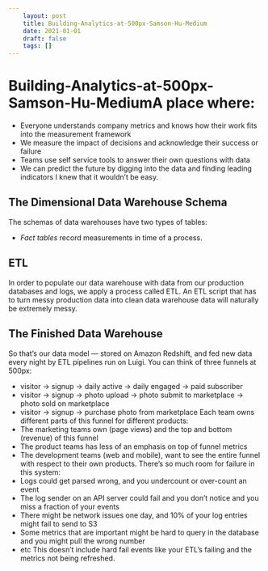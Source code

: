 ```yaml
---
 	layout: post
 	title: Building-Analytics-at-500px-Samson-Hu-Medium
 	date: 2021-01-01
 	draft: false
 	tags: []
---
```


# Building-Analytics-at-500px-Samson-Hu-MediumA place where:
- Everyone understands company metrics and knows how their work fits into the measurement framework
- We measure the impact of decisions and acknowledge their success or failure
- Teams use self service tools to answer their own questions with data
- We can predict the future by digging into the data and finding leading indicators
I knew that it wouldn’t be easy.
## The Dimensional Data Warehouse Schema
The schemas of data warehouses have two types of tables:
- *Fact tables* record measurements in time of a process.
## ETL
In order to populate our data warehouse with data from our production databases and logs, we apply a process called ETL.
An ETL script that has to turn messy production data into clean data warehouse data will naturally be extremely messy.
## The Finished Data Warehouse
So that’s our data model — stored on Amazon Redshift, and fed new data every night by ETL pipelines run on Luigi.
You can think of three funnels at 500px:
- visitor -> signup -> daily active -> daily engaged -> paid subscriber
- visitor -> signup -> photo upload -> photo submit to marketplace -> photo sold on marketplace
- visitor -> signup -> purchase photo from marketplace
Each team owns different parts of this funnel for different products:
- The marketing teams own (page views) and the top and bottom (revenue) of this funnel
- The product teams has less of an emphasis on top of funnel metrics
- The development teams (web and mobile), want to see the entire funnel with respect to their own products.
There’s so much room for failure in this system:
- Logs could get parsed wrong, and you undercount or over-count an event
- The log sender on an API server could fail and you don’t notice and you miss a fraction of your events
- There might be network issues one day, and 10% of your log entries might fail to send to S3
- Some metrics that are important might be hard to query in the database and you might pull the wrong number
- etc
This doesn’t include hard fail events like your ETL’s failing and the metrics not being refreshed.
